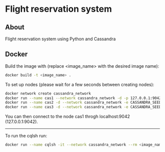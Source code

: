 <h1> Flight reservation system </h1>


<h2> About </h2>

Flight reservation system using Python and Cassandra

<h2> Docker </h2>

Build the image with (replace <image_name> with the desired image name):

```bash
docker build -t <image_name> .
```

To set up nodes (please wait for a few seconds between creating nodes):

```bash
docker network create cassandra_network
docker run --name cas1 --network cassandra_network -d -p 127.0.0.1:9042:9042 <image_name>
docker run --name cas2 -d --network cassandra_network -e CASSANDRA_SEEDS=cas1 <image_name>
docker run --name cas3 -d --network cassandra_network -e CASSANDRA_SEEDS=cas1 <image_name>
```

You can then connect to the node cas1 throgh localhost:9042 (127.0.0.1:9042).

---

To run the cqlsh run:

```bash
docker run --name cqlsh -it --network cassandra_network --rm <image_name> cqlsh cas1
```
